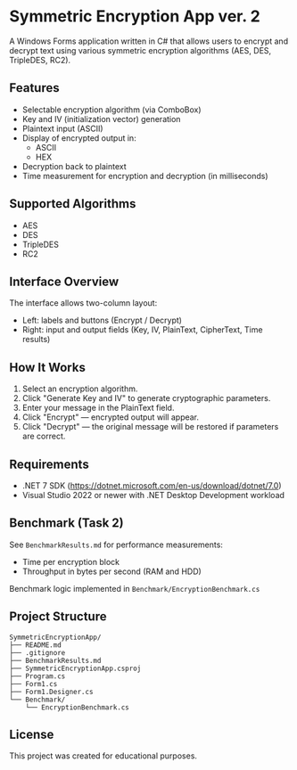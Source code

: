 # Symmetric Encryption App ver. 2

A Windows Forms application written in C# that allows users to encrypt and decrypt text using various symmetric encryption algorithms (AES, DES, TripleDES, RC2).

## Features

- Selectable encryption algorithm (via ComboBox)
- Key and IV (initialization vector) generation
- Plaintext input (ASCII)
- Display of encrypted output in:
  - ASCII
  - HEX
- Decryption back to plaintext
- Time measurement for encryption and decryption (in milliseconds)

## Supported Algorithms

- AES
- DES
- TripleDES
- RC2

## Interface Overview

The interface allows two-column layout:
- Left: labels and buttons (Encrypt / Decrypt)
- Right: input and output fields (Key, IV, PlainText, CipherText, Time results)

## How It Works

1. Select an encryption algorithm.
2. Click "Generate Key and IV" to generate cryptographic parameters.
3. Enter your message in the PlainText field.
4. Click "Encrypt" — encrypted output will appear.
5. Click "Decrypt" — the original message will be restored if parameters are correct.

## Requirements

- .NET 7 SDK (https://dotnet.microsoft.com/en-us/download/dotnet/7.0)
- Visual Studio 2022 or newer with .NET Desktop Development workload

## Benchmark (Task 2)

See `BenchmarkResults.md` for performance measurements:
- Time per encryption block
- Throughput in bytes per second (RAM and HDD)

Benchmark logic implemented in `Benchmark/EncryptionBenchmark.cs`

## Project Structure

```
SymmetricEncryptionApp/
├── README.md
├── .gitignore
├── BenchmarkResults.md
├── SymmetricEncryptionApp.csproj
├── Program.cs
├── Form1.cs
├── Form1.Designer.cs
└── Benchmark/
    └── EncryptionBenchmark.cs
```

## License

This project was created for educational purposes.
